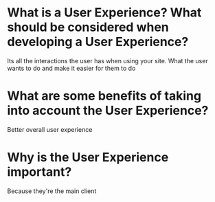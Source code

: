 # What is a User Experience? What should be considered when developing a User Experience?
Its all the interactions the user has when using your site.
What the user wants to do and make it easier for them to do
# What are some benefits of taking into account the User Experience?
Better overall user experience
# Why is the User Experience important?
Because they're the main client